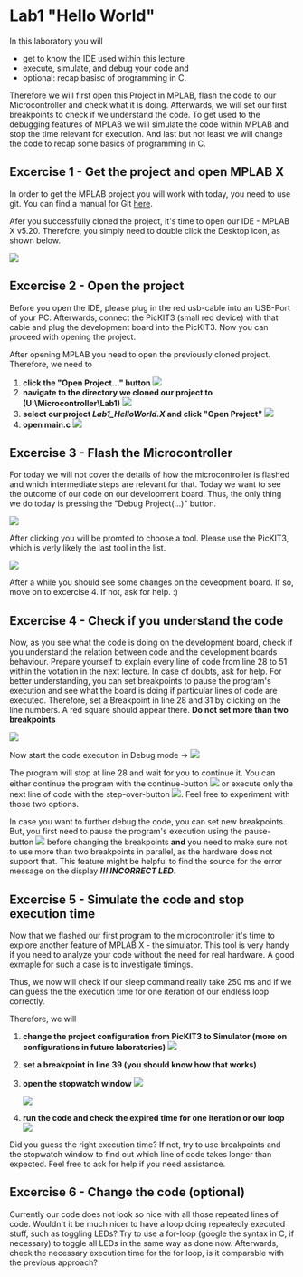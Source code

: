 # Lab1 "Hello World"
In this laboratory you will 
- get to know the IDE used within this lecture
- execute, simulate, and debug your code and
- optional: recap basisc of programming in C.

Therefore we will first open this Project in MPLAB, flash the code to our Microcontroller and check what it is doing. Afterwards, we will set our first breakpoints to check if we understand the code.
To get used to the debugging features of MPLAB we will simulate the code within MPLAB and stop the time relevant for execution. And last but not least we will change the code to recap some basics of programming in C.

## Excercise 1 - Get the project and open MPLAB X
In order to get the MPLAB project you will work with today, you need to use git.
You can find a manual for Git [here](https://github.com/MicrocontrollerApplications/Utilities/blob/main/git.md).

Afer you successfully cloned the project, it's time to open our IDE - MPLAB X v5.20. Therefore, you simply need to double click the Desktop icon, as shown below.

![](images/Open_IDE.png)

## Excercise 2 - Open the project
Before you open the IDE, please plug in the red usb-cable into an USB-Port of your PC. Afterwards, connect the PicKIT3 (small red device) with that cable and plug the development board into the PicKIT3. Now you can proceed with opening the project.

After opening MPLAB you need to open the previously cloned project. Therefore, we need to 
1. **click the "Open Project..." button**
   ![](images/OpenProject_LP.png)
1. **navigate to the directory we cloned our project to (U:\Microcontroller\Lab1)**
   ![](images/OpenProject_navigate_1.png) 
1. **select our project *Lab1_HelloWorld.X* and click "Open Project"**
   ![](images/OpenProject_navigate_2.png)
1. **open main.c**
   ![](images/main_c.png)

## Excercise 3 - Flash the Microcontroller
For today we will not cover the details of how the microcontroller is flashed and which intermediate steps are relevant for that. Today we want to see the outcome of our code on our development board.
Thus, the only thing we do today is pressing the "Debug Project(...)" button. 

![](images/Debug_button.png)

After clicking you will be promted to choose a tool. Please use the PicKIT3, which is verly likely the last tool in the list.

![](images/tool_prompt.png)

After a while you should see some changes on the deveopment board. If so, move on to excercise 4. If not, ask for help. :)

## Excercise 4 - Check if you understand the code
Now, as you see what the code is doing on the development board, check if you understand the relation between code and the development boards behaviour.
Prepare yourself to explain every line of code from line 28 to 51 within the votation in the next lecture. In case of doubts, ask for help.
For better understanding, you can set breakpoints to pause the program's execution and see what the board is doing if particular lines of code are executed.
Therefore, set a Breakpoint in line 28 and 31 by clicking on the line numbers. A red square should appear there. **Do not set more than two breakpoints**

![](images/code_with_breakpoints.png)

Now start the code execution in Debug mode -> ![](images/Debug_button.png)

The program will stop at line 28 and wait for you to continue it. You can either continue the program with the continue-button ![](images/continue_button.png) or execute only the next line of code with the step-over-button ![](images/step_over_button.png).
Feel free to experiment with those two options.

In case you want to further debug the code, you can set new breakpoints. But, you first need to pause the program's execution using the pause-button ![](images/pause_button.png) before changing the breakpoints **and** you need to make sure not to use more than two breakpoints in parallel, as the hardware does not support that.
This feature might be helpful to find the source for the error message on the display ***!!! INCORRECT LED***.

## Excercise 5 - Simulate the code and stop execution time
Now that we flashed our first program to the microcontroller it's time to explore another feature of MPLAB X - the simulator. This tool is very handy if you need to analyze your code without the need for real hardware. A good exmaple for such a case is to investigate timings.

Thus, we now will check if our sleep command really take 250 ms and if we can guess the the execution time for one iteration of our endless loop correctly.

Therefore, we will
1. **change the project configuration from PicKIT3 to Simulator (more on configurations in future laboratories)**
   ![](images/change_config.png)
3. **set a breakpoint in line 39 (you should know how that works)**
4. **open the stopwatch window**
   ![](images/Stopwatch_1.png)
   
   ![](images/Stopwatch_2.png)
6. **run the code and check the expired time for one iteration or our loop**
   ![](images/Debug_button.png)

Did you guess the right execution time? If not, try to use breakpoints and the stopwatch window to find out which line of code takes longer than expected. Feel free to ask for help if you need assistance.

## Excercise 6 - Change the code (optional)
Currently our code does not look so nice with all those repeated lines of code. Wouldn't it be much nicer to have a loop doing repeatedly executed stuff, such as toggling LEDs?
Try to use a for-loop (google the syntax in C, if necessary) to toggle all LEDs in the same way as done now.
Afterwards, check the necessary execution time for the for loop, is it comparable with the previous approach?

